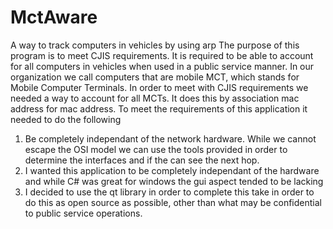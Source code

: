 # MctAware
A way to track computers in vehicles by using arp
The purpose of this program is to meet CJIS requirements. It is required to be able to account for all computers in vehicles when used in a public service manner. In our organization we call computers that are mobile MCT, which stands for Mobile Computer Terminals. In order to meet with CJIS requirements we needed a way to account for all MCTs. It does this by association mac address for mac address. To meet the requirements of this application it needed to do the following
1. Be completely independant of the network hardware. While we cannot escape the OSI model we can use the tools provided in order to determine the interfaces and if the can see the next hop.
2. I wanted this application to be completely independant of the hardware and while C# was great for windows the gui aspect tended to be lacking
3. I decided to use the qt library in order to complete this take in order to do this as open source as possible, other than what may be confidential to public service operations.
